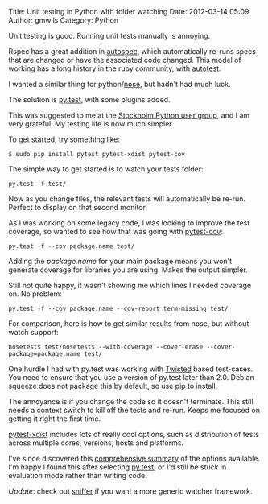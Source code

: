 Title: Unit testing in Python with folder watching
Date: 2012-03-14 05:09
Author: gmwils
Category: Python

Unit testing is good. Running unit tests manually is annoying.

Rspec has a great addition in [autospec][], which automatically re-runs
specs that are changed or have the associated code changed. This model
of working has a long history in the ruby community, with [autotest][].

I wanted a similar thing for python/[nose][], but hadn't had much luck.

The solution is [py.test][], with some plugins added.

This was suggested to me at the [Stockholm Python user group][], and I
am very grateful. My testing life is now much simpler.

To get started, try something like:

    $ sudo pip install pytest pytest-xdist pytest-cov

The simple way to get started is to watch your tests folder:

    py.test -f test/

Now as you change files, the relevant tests will automatically be
re-run. Perfect to display on that second monitor.

As I was working on some legacy code, I was looking to improve the test
coverage, so wanted to see how that was going with [pytest-cov][]:

    py.test -f --cov package.name test/

Adding the *package.name* for your main package means you won't generate
coverage for libraries you are using. Makes the output simpler.

Still not quite happy, it wasn't showing me which lines I needed
coverage on. No problem:

    py.test -f --cov package.name --cov-report term-missing test/

For comparison, here is how to get similar results from nose, but
without watch support:

    nosetests test/nosetests --with-coverage --cover-erase --cover-package=package.name test/

One hurdle I had with py.test was working with [Twisted][] based
test-cases. You need to ensure that you use a version of py.test later
than 2.0. Debian squeeze does not package this by default, so use pip to
install.

The annoyance is if you change the code so it doesn't terminate. This
still needs a context switch to kill off the tests and re-run. Keeps me
focused on getting it right the first time.

[pytest-xdist][] includes lots of really cool options, such as
distribution of tests across multiple cores, versions, hosts and
platforms.

I've since discovered this [comprehensive summary][] of the options
available. I'm happy I found this after selecting [py.test][], or I'd
still be stuck in evaluation mode rather than writing code.


*Update*: check out [sniffer][] if you want a more generic watcher
framework.


  [autospec]: http://lostechies.com/derickbailey/2010/05/03/zentest-autospec-is-an-rspec-tdder-s-best-friend/
  [autotest]: http://nubyonrails.com/articles/autotest-rails
  [nose]: http://readthedocs.org/docs/nose/en/latest/
  [py.test]: http://pytest.org/latest/
  [Stockholm Python user group]: http://www.meetup.com/pysthlm/
  [pytest-cov]: http://pypi.python.org/pypi/pytest-cov
  [Twisted]: http://twistedmatrix.com/trac/
  [pytest-xdist]: http://pypi.python.org/pypi/pytest-xdist
  [comprehensive summary]: http://wiki.python.org/moin/PythonTestingToolsTaxonomy
  [sniffer]: http://pypi.python.org/pypi/sniffer

